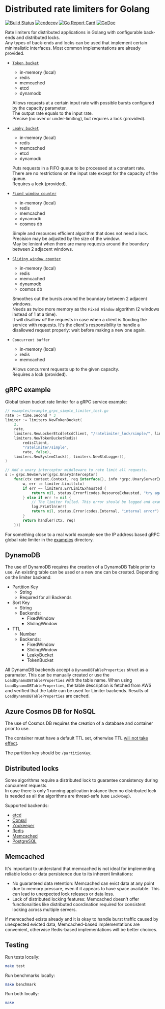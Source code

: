 # Distributed rate limiters for Golang 
[![Build Status](https://github.com/mennanov/limiters/actions/workflows/tests.yml/badge.svg)](https://github.com/mennanov/limiters/actions/workflows/tests.yml)
[![codecov](https://codecov.io/gh/mennanov/limiters/branch/master/graph/badge.svg?token=LZULu4i7B6)](https://codecov.io/gh/mennanov/limiters)
[![Go Report Card](https://goreportcard.com/badge/github.com/mennanov/limiters)](https://goreportcard.com/report/github.com/mennanov/limiters)
[![GoDoc](https://godoc.org/github.com/mennanov/limiters?status.svg)](https://godoc.org/github.com/mennanov/limiters)

Rate limiters for distributed applications in Golang with configurable back-ends and distributed locks.  
Any types of back-ends and locks can be used that implement certain minimalistic interfaces. 
Most common implementations are already provided.  

- [`Token bucket`](https://en.wikipedia.org/wiki/Token_bucket)
    - in-memory (local)
    - redis
    - memcached
    - etcd
    - dynamodb

    Allows requests at a certain input rate with possible bursts configured by the capacity parameter.  
    The output rate equals to the input rate.  
    Precise (no over or under-limiting), but requires a lock (provided).

- [`Leaky bucket`](https://en.wikipedia.org/wiki/Leaky_bucket#As_a_queue)
    - in-memory (local)
    - redis
    - memcached
    - etcd
    - dynamodb

    Puts requests in a FIFO queue to be processed at a constant rate.  
    There are no restrictions on the input rate except for the capacity of the queue.  
    Requires a lock (provided).

- [`Fixed window counter`](https://konghq.com/blog/how-to-design-a-scalable-rate-limiting-algorithm/)
    - in-memory (local)
    - redis
    - memcached
    - dynamodb
    - cosmos db

    Simple and resources efficient algorithm that does not need a lock.  
    Precision may be adjusted by the size of the window.  
    May be lenient when there are many requests around the boundary between 2 adjacent windows.

- [`Sliding window counter`](https://konghq.com/blog/how-to-design-a-scalable-rate-limiting-algorithm/)
    - in-memory (local)
    - redis
    - memcached
    - dynamodb
    - cosmos db

    Smoothes out the bursts around the boundary between 2 adjacent windows.  
    Needs as twice more memory as the `Fixed Window` algorithm (2 windows instead of 1 at a time).  
    It will disallow _all_ the requests in case when a client is flooding the service with requests.
    It's the client's responsibility to handle a disallowed request properly: wait before making a new one again.

- `Concurrent buffer`
    - in-memory (local)
    - redis
    - memcached
    
    Allows concurrent requests up to the given capacity.  
    Requires a lock (provided).

## gRPC example

Global token bucket rate limiter for a gRPC service example:
```go
// examples/example_grpc_simple_limiter_test.go
rate := time.Second * 3
limiter := limiters.NewTokenBucket(
    2,
    rate,
    limiters.NewLockerEtcd(etcdClient, "/ratelimiter_lock/simple/", limiters.NewStdLogger()),
    limiters.NewTokenBucketRedis(
        redisClient,
        "ratelimiter/simple",
        rate, false),
    limiters.NewSystemClock(), limiters.NewStdLogger(),
)

// Add a unary interceptor middleware to rate limit all requests.
s := grpc.NewServer(grpc.UnaryInterceptor(
    func(ctx context.Context, req interface{}, info *grpc.UnaryServerInfo, handler grpc.UnaryHandler) (resp interface{}, err error) {
        w, err := limiter.Limit(ctx)
        if err == limiters.ErrLimitExhausted {
            return nil, status.Errorf(codes.ResourceExhausted, "try again later in %s", w)
        } else if err != nil {
            // The limiter failed. This error should be logged and examined.
            log.Println(err)
            return nil, status.Error(codes.Internal, "internal error")
        }
        return handler(ctx, req)
    }))
```

For something close to a real world example see the IP address based gRPC global rate limiter in the 
[examples](examples/example_grpc_ip_limiter_test.go) directory.

## DynamoDB

The use of DynamoDB requires the creation of a DynamoDB Table prior to use. An existing table can be used or a new one can be created. Depending on the limiter backend:

* Partition Key
  - String
  - Required for all Backends
* Sort Key
  - String
  - Backends:
    - FixedWindow
    - SlidingWindow
* TTL
  - Number
  - Backends:
    - FixedWindow
    - SlidingWindow
    - LeakyBucket
    - TokenBucket

All DynamoDB backends accept a `DynamoDBTableProperties` struct as a paramater. This can be manually created or use the `LoadDynamoDBTableProperties` with the table name. When using `LoadDynamoDBTableProperties`, the table description is fetched from AWS and verified that the table can be used for Limiter backends. Results of `LoadDynamoDBTableProperties` are cached.

## Azure Cosmos DB for NoSQL

The use of Cosmos DB requires the creation of a database and container prior to use.

The container must have a default TTL set, otherwise TTL [will not take effect](https://learn.microsoft.com/en-us/azure/cosmos-db/nosql/time-to-live#time-to-live-configurations).

The partition key should be `/partitionKey`.

## Distributed locks

Some algorithms require a distributed lock to guarantee consistency during concurrent requests.  
In case there is only 1 running application instance then no distributed lock is needed 
as all the algorithms are thread-safe (use `LockNoop`).

Supported backends:
- [etcd](https://etcd.io/)
- [Consul](https://www.consul.io/)
- [Zookeeper](https://zookeeper.apache.org/)
- [Redis](https://redis.io/)
- [Memcached](https://memcached.org/)
- [PostgreSQL](https://www.postgresql.org/)

## Memcached

It's important to understand that memcached is not ideal for implementing reliable locks or data persistence due to its inherent limitations:

- No guaranteed data retention: Memcached can evict data at any point due to memory pressure, even if it appears to have space available. This can lead to unexpected lock releases or data loss.
- Lack of distributed locking features: Memcached doesn't offer functionalities like distributed coordination required for consistent locking across multiple servers.

If memcached exists already and it is okay to handle burst traffic caused by unexpected evicted data, Memcached-based implementations are convenient, otherwise Redis-based implementations will be better choices.

## Testing

Run tests locally:
```bash
make test
```
Run benchmarks locally:
```bash
make benchmark
```
Run both locally:
```bash
make
```
